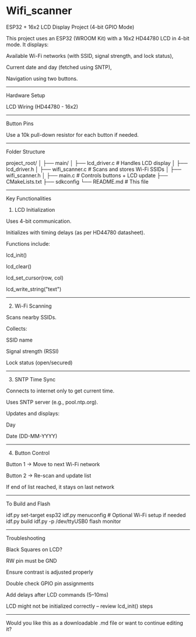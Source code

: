 # Wifi_scanner
ESP32 + 16x2 LCD Display Project (4-bit GPIO Mode)

This project uses an ESP32 (WROOM Kit) with a 16x2 HD44780 LCD in 4-bit mode. It displays:

Available Wi-Fi networks (with SSID, signal strength, and lock status),

Current date and day (fetched using SNTP),

Navigation using two buttons.

---

Hardware Setup

LCD Wiring (HD44780 - 16x2)

---

Button Pins

Use a 10k pull-down resistor for each button if needed.


---

Folder Structure

project_root/
│
├── main/
│   ├── lcd_driver.c        # Handles LCD display
│   ├── lcd_driver.h
│   ├── wifi_scanner.c      # Scans and stores Wi-Fi SSIDs
│   ├── wifi_scanner.h
│   ├── main.c              # Controls buttons + LCD update
├── CMakeLists.txt
├── sdkconfig
└── README.md              # This file


---

Key Functionalities

1. LCD Initialization

Uses 4-bit communication.

Initializes with timing delays (as per HD44780 datasheet).

Functions include:

lcd_init()

lcd_clear()

lcd_set_cursor(row, col)

lcd_write_string("text")




---

2. Wi-Fi Scanning

Scans nearby SSIDs.

Collects:

SSID name

Signal strength (RSSI)

Lock status (open/secured)




---

3. SNTP Time Sync

Connects to internet only to get current time.

Uses SNTP server (e.g., pool.ntp.org).

Updates and displays:

Day

Date (DD-MM-YYYY)




---

4. Button Control

Button 1 → Move to next Wi-Fi network

Button 2 → Re-scan and update list

If end of list reached, it stays on last network



---

To Build and Flash

idf.py set-target esp32
idf.py menuconfig  # Optional Wi-Fi setup if needed
idf.py build
idf.py -p /dev/ttyUSB0 flash monitor


---

Troubleshooting

Black Squares on LCD?

RW pin must be GND

Ensure contrast is adjusted properly

Double check GPIO pin assignments

Add delays after LCD commands (5–10ms)

LCD might not be initialized correctly – review lcd_init() steps



---

Would you like this as a downloadable .md file or want to continue editing it?
